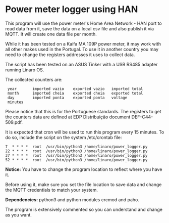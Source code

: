 # Power meter logger using HAN

This program will use the power meter's Home Area Network - HAN port to read data
from it, save the data on a local csv file and also publish it via MQTT. It will
create one data file per month.

While it has been tested on a Kaifa MA 109P power meter, it may work with all
other makes used in the Portugal. To use it in another country you may need to
change the registers addresses it uses to collect data.

The script has been tested on an ASUS Tinker with a USB RS485 adapter running
Linaro OS.

The collected counters are:
```
 year       imported vazio    exported vazio   imported total
 month      imported cheia    exported cheia   exported total
 day        imported ponta    exported ponta   voltage
 minutes
```
Please notice that this is for the Portuguese standards. The registers to get
the counters data are defined at EDP Distribuição document DEF-C44-509.pdf.

It is expected that cron will be used to run this program every 15 minutes.
To do so, include the script on the system /etc/crontab file:

```
7  * * * *  root  /usr/bin/python3 /home/linaro/power_logger.py
22 * * * *  root  /usr/bin/python3 /home/linaro/power_logger.py
37 * * * *  root  /usr/bin/python3 /home/linaro/power_logger.py
52 * * * *  root  /usr/bin/python3 /home/linaro/power_logger.py
```
**Notice:** You have to change the program location to reflect where you have it.

Before using it, make sure you set the file location to save data and change the MQTT
credentials to match your system.

**Dependencies:** python3 and python modules crcmod and paho.

The program is extensively  commented so you can understand and change as you want.
